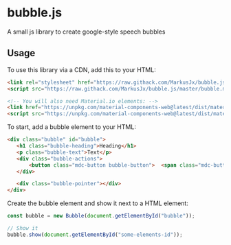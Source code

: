 # bubble.js
A small js library to create google-style speech bubbles

## Usage
To use this library via a CDN, add this to your HTML:
```html
<link rel="stylesheet" href="https://raw.githack.com/MarkusJx/bubble.js/master/bubble.min.css">
<script src="https://raw.githack.com/MarkusJx/bubble.js/master/bubble.min.js"></script>

<!-- You will also need Material.io elements: -->
<link href="https://unpkg.com/material-components-web@latest/dist/material-components-web.min.css" rel="stylesheet">
<script src="https://unpkg.com/material-components-web@latest/dist/material-components-web.min.js" type="text/javascript"></script>
```

 To start, add a bubble element to your HTML:
 ```html
<div class="bubble" id="bubble">
    <h1 class="bubble-heading">Heading</h1>
    <p class="bubble-text">Text</p>
    <div class="bubble-actions">
        <button class="mdc-button bubble-button">  <span class="mdc-button__ripple"></span> Ok</button>
    </div>

    <div class="bubble-pointer"></div>
</div>
```

Create the bubble element and show it next to a HTML element:
```js
const bubble = new Bubble(document.getElementById("bubble"));

// Show it
bubble.show(document.getElementById("some-elements-id"));
```
